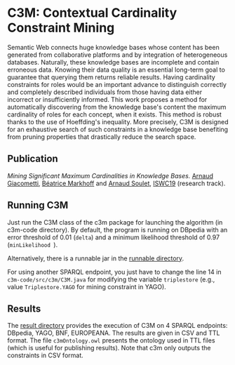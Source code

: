 # C3M: Contextual Cardinality Constraint Mining

Semantic Web connects huge knowledge bases whose content has been generated from collaborative platforms and by integration of heterogeneous databases. Naturally, these knowledge bases are incomplete and contain erroneous data. Knowing their data quality is an essential long-term goal to guarantee that querying them returns reliable results. Having cardinality constraints for roles would be an important advance to distinguish correctly and completely described individuals from those having data either incorrect or insufficiently informed. This work proposes a method for automatically discovering from the knowledge base's content the maximum cardinality of roles for each concept, when it exists. This method is robust thanks to the use of Hoeffding's inequality. More precisely, C3M is designed for an exhaustive search of such constraints in a knowledge base benefiting from pruning properties that drastically reduce the search space. 

## Publication

*Mining Significant Maximum Cardinalities in Knowledge Bases.*
[Arnaud Giacometti](http://www.info.univ-tours.fr/~giaco/), [Béatrice Markhoff](http://www.info.univ-tours.fr/~markhoff/) and [Arnaud Soulet](http://www.info.univ-tours.fr/~soulet/), [ISWC19](https://iswc2019.semanticweb.org/) (research track).

## Running C3M

Just run the C3M class of the c3m package for launching the algorithm (in c3m-code directory). By default, the program is running on DBpedia with an error threshold of 0.01 (`delta`) and a minimum likelihood threshold of 0.97 (`minLikelihood `).

Alternatively, there is a runnable jar in the [runnable directory](https://github.com/asoulet/c3m/tree/master/runnable).

For using another SPARQL endpoint, you just have to change the line 14 in `c3m-code/src/c3m/C3M.java` for modifying the variable `triplestore` (e.g., value `Triplestore.YAGO` for mining constraint in YAGO).

## Results

The [result directory](https://github.com/asoulet/c3m/tree/master/results) provides the execution of C3M on 4 SPARQL endpoints: DBpedia, YAGO, BNF, EUROPEANA. The results are given in CSV and TTL format. The file `c3mOntology.owl` presents the ontology used in TTL files (which is useful for publishing results). Note that c3m only outputs the constraints in CSV format.
